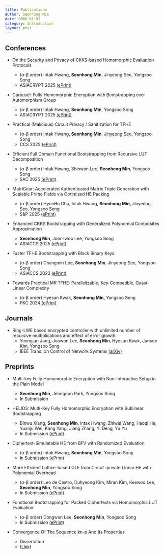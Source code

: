 ```yaml
---
title: Publications
author: Seonhong Min
date: 0000-01-01
category: Introduction
layout: post
---
```


Conferences
--------------------------------

+ On the Security and Privacy of CKKS-based Homomorphic Evaluation Protocols
    + (α-β order) Intak Hwang, **Seonhong Min**, Jinyeong Seo, Yongsoo Song
    + ASIACRYPT 2025 [(ePrint)][11]

+ Carousel: Fully Homomorphic Encryption with Bootstrapping over Automorphism Group
    + (α-β order) Intak Hwang, **Seonhong Min**, Yongsoo Song
    + ASIACRYPT 2025 [(ePrint)][8]

+ Practical (Malicious) Circuit Privacy / Sanitization for TFHE
    + (α-β order) Intak Hwang, **Seonhong Min**, Jinyeong Seo, Yongsoo Song
    + CCS 2025 [(ePrint)][10]

+ Efficient Full Domain Functional Bootstrapping from Recursive LUT Decomposition
    + (α-β order) Intak Hwang, Shinwon Lee, **Seonhong Min**, Yongsoo Song
    + SAC 2025 [(ePrint)][13]

+ MatriGear: Accelerated Authenticated Matrix Triple Generation with Scalable Prime Fields via Optimized HE Packing
    + (α-β order) HyunHo Cha, Intak Hwang, **Seonhong Min**, Jinyeong Seo, Yongsoo Song
    + S&P 2025 [(ePrint)][6]

+ Enhanced CKKS Bootstrapping with Generalized Polynomial Composites Approximation 
    + **Seonhong Min**, Joon-woo Lee, Yongsoo Song
    + ASIACCS 2025 [(ePrint)][12]

+ Faster TFHE Bootstrapping with Block Binary Keys 
    + (α-β order) Changmin Lee, **Seonhong Min**, Jinyeong Seo, Yongsoo Song
    + ASIACCS 2023 [(ePrint)][3]

+ Towards Practical MK-TFHE: Parallelizable, Key-Compatible, Quasi-Linear Complexity 
    + (α-β order) Hyesun Kwak, **Seonhong Min**, Yongsoo Song
    + PKC 2024 [(ePrint)][2]

Journals
--------------------------------

+ Ring-LWE based encrypted controller with unlimited number of recursive multiplications and effect of error growth 
    + Yeongjun Jang, Joowon Lee, **Seonhong Min**, Hyesun Kwak, Junsoo Kim, Yongsoo Song
    + IEEE Trans. on Control of Network Systems [(arXiv)][5] 

Preprints
--------------------------------

+ Multi-key Fully Homomorphic Encryption with Non-Interactive Setup in the Plain Model
    + **Seonhong Min**, Jeongeun Park, Yongsoo Song
    + In Submission

+ HELIOS: Multi-Key Fully Homomorphic Encryption with Sublinear Bootstrapping
    + Binwu Xiang, **Seonhong Min**, Intak Hwang, Zhiwei Wang, Haoqi He, Yuanju Wei, Kang Yang, Jiang Zhang, Yi Deng, Yu Yu
    + In Submission [(ePrint)][14]

+ Ciphertext-Simulatable HE from BFV with Randomized Evaluation
    + (α-β order) Intak Hwang, **Seonhong Min**, Yongsoo Song
    + In Submission [(ePrint)][9]

+ More Efficient Lattice-based OLE from Circuit-private Linear HE with Polynomial Overhead 
    + (α-β order) Leo de Castro, Duhyeong Kim, Miran Kim, Keewoo Lee, **Seonhong Min**, Yongsoo Song
    + In Submission [(ePrint)][7] 

+ Functional Bootstrapping for Packed Ciphertexts via Homomorphic LUT Evaluation
    + (α-β order) Dongwon Lee, **Seonhong Min**, Yongsoo Song
    + In Submission [(ePrint)][4]
    
+ Convergence Of The Sequence kn-p And Its Properties 
    + Dissertation
    + [(Link)][1]


[1]: {{site.url}}/files/kn-p.pdf
[2]: https://eprint.iacr.org/2022/1460
[3]: https://eprint.iacr.org/2023/958
[4]: https://eprint.iacr.org/2024/181
[5]: https://arxiv.org/abs/2406.14372
[6]: https://eprint.iacr.org/2024/1502
[7]: https://eprint.iacr.org/2024/1534
[8]: https://eprint.iacr.org/2024/2032
[9]: https://eprint.iacr.org/2025/203
[10]: https://eprint.iacr.org/2025/216
[11]: https://eprint.iacr.org/2025/382
[12]: https://eprint.iacr.org/2025/429
[13]: https://eprint.iacr.org/2025/1255
[14]: https://eprint.iacr.org/2025/1804